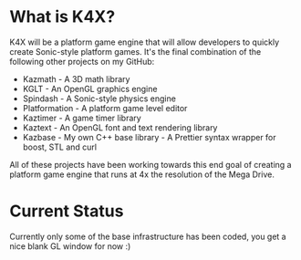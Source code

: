 # What is K4X?

K4X will be a platform game engine that will allow developers to quickly create Sonic-style platform games. It's the final combination of the following other projects on my GitHub:

 * Kazmath - A 3D math library
 * KGLT - An OpenGL graphics engine
 * Spindash - A Sonic-style physics engine
 * Platformation - A platform game level editor
 * Kaztimer - A game timer library
 * Kaztext - An OpenGL font and text rendering library
 * Kazbase - My own C++ base library - A Prettier syntax wrapper for boost, STL and curl

All of these projects have been working towards this end goal of creating a platform game engine that runs at 4x the resolution of the Mega Drive.

# Current Status

Currently only some of the base infrastructure has been coded, you get a nice blank GL window for now :)
